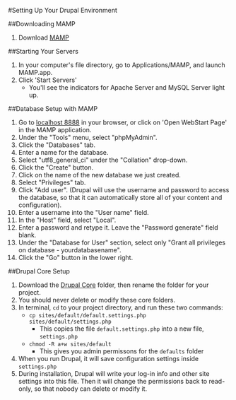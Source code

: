 #Setting Up Your Drupal Environment

##Downloading MAMP
1. Download [MAMP](https://www.mamp.info/en/downloads/)

##Starting Your Servers
1. In your computer's file directory, go to Applications/MAMP, and launch MAMP.app.
2. Click 'Start Servers'
	- You'll see the indicators for Apache Server and MySQL Server light up.

##Database Setup with MAMP
1. Go to [localhost 8888](http://localhost:8888/MAMP/) in your browser, or click on 'Open WebStart Page' in the MAMP application.
2. Under the "Tools" menu, select "phpMyAdmin".
3. Click the "Databases" tab.
4. Enter a name for the database.
5. Select "utf8_general_ci" under the "Collation" drop-down.
6. Click the "Create" button.
7. Click on the name of the new database we just created.
8. Select "Privileges" tab.
9. Click "Add user". (Drupal will use the username and password to access the database, so that it can automatically store all of your content and configuration).
10. Enter a username into the "User name" field.
11. In the "Host" field, select "Local".
12. Enter a password and retype it. Leave the "Password generate" field blank.
13. Under the "Database for User" section, select only "Grant all privileges on database - yourdatabasename".
14. Click the "Go" button in the lower right.

##Drupal Core Setup
1. Download the [Drupal Core](https://www.drupal.org/download) folder, then rename the folder for your project.
2. You should never delete or modify these core folders.
3. In terminal, `cd` to your project directory, and run these two commands:
	- `cp sites/default/default.settings.php sites/default/settings.php`
		- This copies the file `default.settings.php` into a new file, `settings.php`
	- `chmod -R a+w sites/default`
		- This gives you admin permissons for the `defaults` folder
4. When you run Drupal, it will save configuration settings inside `settings.php`
5. During installation, Drupal will write your log-in info and other site settings into this file. Then it will change the permissions back to read-only, so that nobody can delete or modify it. 
